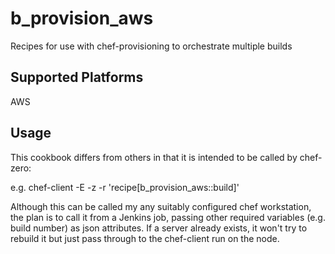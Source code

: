 # b_provision_aws

Recipes for use with chef-provisioning to orchestrate multiple builds

## Supported Platforms

AWS

## Usage

This cookbook differs from others in that it is intended to be called by chef-zero:

e.g. chef-client -E <env> -z -r 'recipe[b_provision_aws::build]'

Although this can be called my any suitably configured chef workstation, the plan is to call it
from a Jenkins job, passing other required variables (e.g. build number) as json attributes.
If a server already exists, it won't try to rebuild it but just pass through to the chef-client
run on the node.
